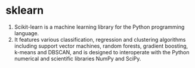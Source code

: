 # sklearn

1. Scikit-learn is a machine learning library for the Python programming language.
2. It features various classification, regression and clustering algorithms including support vector machines, random forests, gradient boosting, k-means and DBSCAN, 
   and is designed to interoperate with the Python numerical and scientific libraries NumPy and SciPy.



